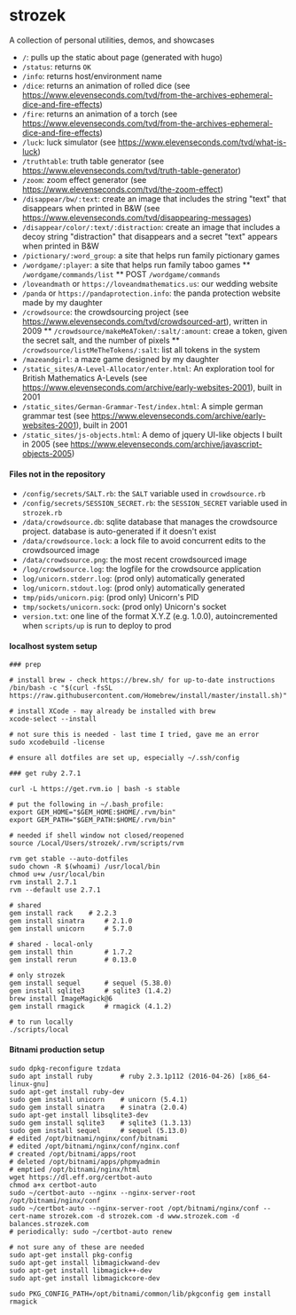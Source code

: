 strozek
=======

A collection of personal utilities, demos, and showcases

* `/`: pulls up the static about page (generated with hugo)
* `/status`: returns `OK`
* `/info`: returns host/environment name
* `/dice`: returns an animation of rolled dice (see https://www.elevenseconds.com/tvd/from-the-archives-ephemeral-dice-and-fire-effects)
* `/fire`: returns an animation of a torch (see https://www.elevenseconds.com/tvd/from-the-archives-ephemeral-dice-and-fire-effects)
* `/luck`: luck simulator (see https://www.elevenseconds.com/tvd/what-is-luck)
* `/truthtable`: truth table generator (see https://www.elevenseconds.com/tvd/truth-table-generator)
* `/zoom`: zoom effect generator (see https://www.elevenseconds.com/tvd/the-zoom-effect)
* `/disappear/bw/:text`: create an image that includes the string "text" that disappears when printed in B&W (see https://www.elevenseconds.com/tvd/disappearing-messages)
* `/disappear/color/:text/:distraction`: create an image that includes a decoy string "distraction" that disappears and a secret "text" appears when printed in B&W
* `/pictionary/:word_group`: a site that helps run family pictionary games
* `/wordgame/:player`: a site that helps run family taboo games
** `/wordgame/commands/list`
** POST `/wordgame/commands`
* `/loveandmath` or `https://loveandmathematics.us`: our wedding website
* `/panda` or `https://pandaprotection.info`: the panda protection website made by my daughter
* `/crowdsource`: the crowdsourcing project (see https://www.elevenseconds.com/tvd/crowdsourced-art), written in 2009
** `/crowdsource/makeMeAToken/:salt/:amount`: creae a token, given the secret salt, and the number of pixels
** `/crowdsource/listMeTheTokens/:salt`: list all tokens in the system
* `/mazeandgirl`: a maze game designed by my daughter
* `/static_sites/A-Level-Allocator/enter.html`: An exploration tool for British Mathematics A-Levels (see https://www.elevenseconds.com/archive/early-websites-2001), built in 2001
* `/static_sites/German-Grammar-Test/index.html`: A simple german grammar test (see https://www.elevenseconds.com/archive/early-websites-2001), built in 2001
* `/static_sites/js-objects.html`: A demo of jquery UI-like objects I built in 2005 (see https://www.elevenseconds.com/archive/javascript-objects-2005)

#### Files not in the repository

* `/config/secrets/SALT.rb`: the `SALT` variable used in `crowdsource.rb`
* `/config/secrets/SESSION_SECRET.rb`: the `SESSION_SECRET` variable used in `strozek.rb`
* `/data/crowdsource.db`: sqlite database that manages the crowdsource project. database is auto-generated if it doesn't exist
* `/data/crowdsource.lock`: a lock file to avoid concurrent edits to the crowdsourced image
* `/data/crowdsource.png`: the most recent crowdsourced image
* `/log/crowdsource.log`: the logfile for the crowdsource application
* `log/unicorn.stderr.log`: (prod only) automatically generated
* `log/unicorn.stdout.log`: (prod only) automatically generated
* `tmp/pids/unicorn.pig`: (prod only) Unicorn's PID
* `tmp/sockets/unicorn.sock`: (prod only) Unicorn's socket
* `version.txt`: one line of the format X.Y.Z (e.g. 1.0.0), autoincremented when `scripts/up` is run to deploy to prod


#### localhost system setup

```shell
### prep

# install brew - check https://brew.sh/ for up-to-date instructions
/bin/bash -c "$(curl -fsSL https://raw.githubusercontent.com/Homebrew/install/master/install.sh)"

# install XCode - may already be installed with brew
xcode-select --install

# not sure this is needed - last time I tried, gave me an error
sudo xcodebuild -license

# ensure all dotfiles are set up, especially ~/.ssh/config

### get ruby 2.7.1

curl -L https://get.rvm.io | bash -s stable

# put the following in ~/.bash_profile:
export GEM_HOME="$GEM_HOME:$HOME/.rvm/bin"
export GEM_PATH="$GEM_PATH:$HOME/.rvm/bin"

# needed if shell window not closed/reopened
source /Local/Users/strozek/.rvm/scripts/rvm

rvm get stable --auto-dotfiles
sudo chown -R $(whoami) /usr/local/bin
chmod u+w /usr/local/bin
rvm install 2.7.1
rvm --default use 2.7.1

# shared
gem install rack 	# 2.2.3
gem install sinatra 	# 2.1.0
gem install unicorn 	# 5.7.0

# shared - local-only
gem install thin		# 1.7.2
gem install rerun 		# 0.13.0

# only strozek
gem install sequel		# sequel (5.38.0)
gem install sqlite3		# sqlite3 (1.4.2)
brew install ImageMagick@6
gem install rmagick		# rmagick (4.1.2)

# to run locally
./scripts/local
```

#### Bitnami production setup
```shell
sudo dpkg-reconfigure tzdata
sudo apt install ruby 		# ruby 2.3.1p112 (2016-04-26) [x86_64-linux-gnu]
sudo apt-get install ruby-dev
sudo gem install unicorn	# unicorn (5.4.1)
sudo gem install sinatra	# sinatra (2.0.4)
sudo apt-get install libsqlite3-dev
sudo gem install sqlite3	# sqlite3 (1.3.13)
sudo gem install sequel		# sequel (5.13.0)
# edited /opt/bitnami/nginx/conf/bitnami
# edited /opt/bitnami/nginx/conf/nginx.conf
# created /opt/bitnami/apps/root
# deleted /opt/bitnami/apps/phpmyadmin
# emptied /opt/bitnami/nginx/html
wget https://dl.eff.org/certbot-auto
chmod a+x certbot-auto
sudo ~/certbot-auto --nginx --nginx-server-root /opt/bitnami/nginx/conf
sudo ~/certbot-auto --nginx-server-root /opt/bitnami/nginx/conf --cert-name strozek.com -d strozek.com -d www.strozek.com -d balances.strozek.com
# periodically: sudo ~/certbot-auto renew

# not sure any of these are needed
sudo apt-get install pkg-config
sudo apt-get install libmagickwand-dev
sudo apt-get install libmagick++-dev
sudo apt-get install libmagickcore-dev

sudo PKG_CONFIG_PATH=/opt/bitnami/common/lib/pkgconfig gem install rmagick
```
